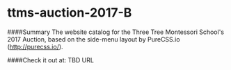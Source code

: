 ttms-auction-2017-B
====================

####Summary
The website catalog for the Three Tree Montessori School's 2017 Auction, based on the side-menu layout by PureCSS.io (http://purecss.io/).

####Check it out at:
TBD URL